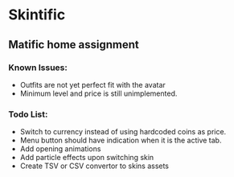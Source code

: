 # Skintific

## Matific home assignment


### Known Issues:
* Outfits are not yet perfect fit with the avatar
* Minimum level and price is still unimplemented.


### Todo List:
* Switch to currency instead of using hardcoded coins as price.
* Menu button should have indication when it is the active tab.
* Add opening animations
* Add particle effects upon switching skin
* Create TSV or CSV convertor to skins assets
